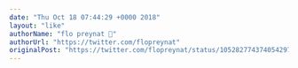 ```yaml
---
date: "Thu Oct 18 07:44:29 +0000 2018"
layout: "like"
authorName: "flo preynat 🤘"
authorUrl: "https://twitter.com/flopreynat"
originalPost: "https://twitter.com/flopreynat/status/1052827743740542978"
---
```

